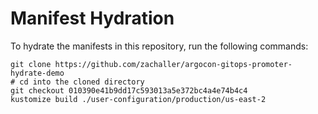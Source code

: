 # Manifest Hydration

To hydrate the manifests in this repository, run the following commands:

```shell
git clone https://github.com/zachaller/argocon-gitops-promoter-hydrate-demo
# cd into the cloned directory
git checkout 010390e41b9dd17c593013a5e372bc4a4e74b4c4
kustomize build ./user-configuration/production/us-east-2
```
